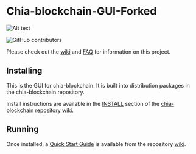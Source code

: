 # Chia-blockchain-GUI-Forked
![Alt text](https://avatars.githubusercontent.com/u/34047804?s=200&v=4)



![GitHub contributors](https://img.shields.io/github/contributors/Chia-Network/chia-blockchain?logo=GitHub)

Please check out the [wiki](https://github.com/Chia-Network/chia-blockchain/wiki)
and [FAQ](https://github.com/Chia-Network/chia-blockchain/wiki/FAQ) for
information on this project.

## Installing

This is the GUI for chia-blockchain. It is built into distribution packages in the chia-blockchain repository.

Install instructions are available in the
[INSTALL](https://github.com/Chia-Network/chia-blockchain/wiki/INSTALL)
section of the
[chia-blockchain repository wiki](https://github.com/Chia-Network/chia-blockchain/wiki).

## Running

Once installed, a
[Quick Start Guide](https://github.com/Chia-Network/chia-blockchain/wiki/Quick-Start-Guide)
is available from the repository
[wiki](https://github.com/Chia-Network/chia-blockchain/wiki).
